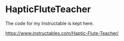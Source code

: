 # HapticFluteTeacher
The code for my Instructable is kept here.

https://www.instructables.com/Haptic-Flute-Teacher/

